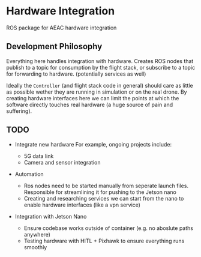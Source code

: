 # Hardware Integration

ROS package for AEAC hardware integration

## Development Philosophy

Everything here handles integration with hardware. Creates ROS nodes that publish to a topic for consumption by the flight stack, or subscribe to a topic for forwarding to hardware. (potentially services as well)

Ideally the `Controller` (and flight stack code in general) should care as little as possible wether they are running in simulation or on the real drone. By creating hardware interfaces here we can limit the points at which the software directly touches real hardware (a huge source of pain and suffering).

## TODO

- Integrate new hardware
    For example, ongoing projects include:
    - 5G data link
    - Camera and sensor integration
- Automation 
    - Ros nodes need to be started manually from seperate launch files. Responsible for streamlining it for pushing to the Jetson nano
    - Creating and researching services we can start from the nano to enable hardware interfaces (like a vpn service)

- Integration with Jetson Nano
    - Ensure codebase works outside of container (e.g. no aboslute paths anywhere)
    - Testing hardware with HITL + Pixhawk to ensure everything runs smoothly
